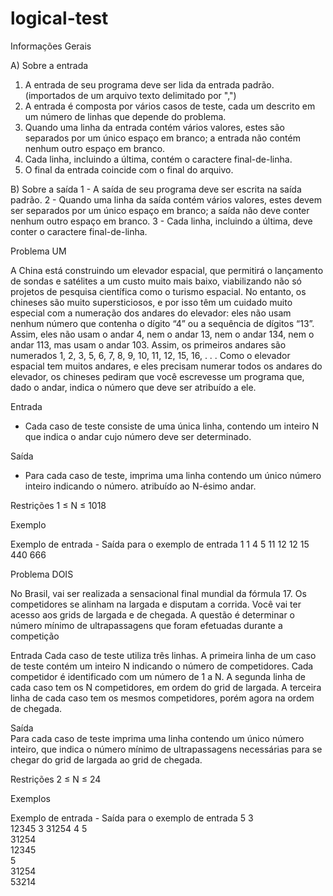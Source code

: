 # logical-test

Informações Gerais 

A) Sobre a entrada 

1) A entrada de seu programa deve ser lida da entrada padrão. (importados de um arquivo texto delimitado por ",")
2) A entrada é composta por vários casos de teste, cada um descrito em um número de linhas que depende do problema. 
3) Quando uma linha da entrada contém vários valores, estes são separados por um único espaço em branco; a entrada não contém nenhum outro espaço em branco. 
4) Cada linha, incluindo a última, contém o caractere final-de-linha. 
5) O final da entrada coincide com o final do arquivo. 

 


B) Sobre a saída 
1 - A saída de seu programa deve ser escrita na saída padrão. 
2 - Quando uma linha da saída contém vários valores, estes devem ser separados por um único espaço em branco; a saída não deve conter nenhum outro espaço em branco. 
3 - Cada linha, incluindo a última, deve conter o caractere final-de-linha. 
 
 
 
 
 
Problema UM  

A China está construindo um elevador espacial, que permitirá o lançamento de sondas e satélites a um custo muito mais baixo, viabilizando não só projetos de pesquisa científica como o turismo espacial. No entanto, os chineses são muito supersticiosos, e por isso têm um cuidado muito especial com a numeração dos andares do elevador: eles não usam nenhum número que contenha o dígito “4” ou a sequência de dígitos “13”. Assim, eles não usam o andar 4, nem o andar 13, nem o andar 134, nem o andar 113, mas usam o andar 103. Assim, os primeiros andares são numerados 1, 2, 3, 5, 6, 7, 8, 9, 10, 11, 12, 15, 16, . . .  Como o elevador espacial tem muitos andares, e eles precisam numerar todos os andares do elevador, os chineses pediram que você escrevesse um programa que, dado o andar, indica o número que deve ser atribuído a ele. 

Entrada  
- Cada caso de teste consiste de uma única linha, contendo um inteiro N que indica o andar cujo número deve ser determinado. 

Saída 
- Para cada caso de teste, imprima uma linha contendo um único número inteiro indicando o número. atribuído ao N-ésimo andar. 
 
Restrições 1 ≤ N ≤ 1018 
 
Exemplo 
 
Exemplo de entrada  -  Saída para o exemplo de entrada 
1                      1 
4                      5 
11                     12 
12                     15 
440                    666 
 
 




Problema DOIS 
 
 
No Brasil, vai ser realizada a sensacional final mundial da fórmula 17. Os competidores se alinham na largada e disputam a corrida. Você vai ter acesso aos grids de largada e de chegada. 
A questão é determinar o número mínimo de ultrapassagens que foram efetuadas durante a competição 
 
Entrada 
Cada caso de teste utiliza três linhas. A primeira linha de um caso de teste contém um inteiro N indicando o número de competidores. Cada competidor é identificado com um número de 1 a N. A segunda linha de cada caso tem os N competidores, em ordem do grid de largada. A terceira linha de cada caso tem os mesmos competidores, porém agora na ordem de chegada. 

Saída  
Para cada caso de teste imprima uma linha contendo um único número inteiro, que indica o número mínimo de ultrapassagens necessárias para se chegar do grid de largada ao grid de chegada. 
 
 
Restrições 
2 ≤ N ≤ 24 
 
Exemplos 
 
 
Exemplo de entrada        -     Saída para o exemplo de entrada 
5                               3        
12345                           3 
31254                           4
5  
31254  
12345  
5  
31254  
53214 
